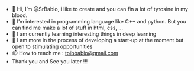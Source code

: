 - 👋 Hi, I’m @SrBabio, i like to create and you can fin a lot of tyrosine in my blood. 
- 👀 I’m interested in programming language like C++ and python. But you can find me make a lot of stuff in html, css, ...
- 🌱 I am currently learning interesting things in deep learning 
- 💞️ I am more in the process of developing a start-up at the moment but open to stimulating opportunities
- 📫 How to reach me : toibbabio@gmail.com
- Thank you and See you later !!!

<!---
SrBabio/SrBabio is a ✨ special ✨ repository because its `README.md` (this file) appears on your GitHub profile.
You can click the Preview link to take a look at your changes.
--->
